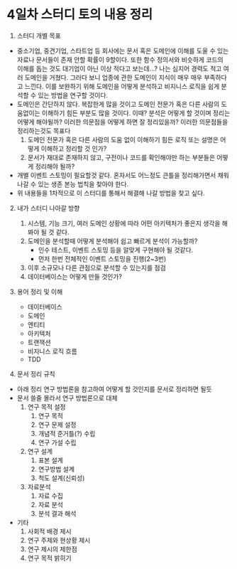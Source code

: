 # 4일차 스터디 토의 내용 정리

1. 스터디 개별 목표
- 중소기업, 중견기업, 스타트업 등 회사에는 문서 혹은 도메인에 이해를 도울 수 있는 자료나 문서들이 존재 안할 확률이 9할이다. 또한 함수 정의서와 비슷하게 코드의 이해를 돕는 것도 대기업이 아닌 이상 적다고 보는데...? 나는 심지어 경력도 적고 여러 도메인을 거쳤다. 그러다 보니 업종에 관한 도메인이 지식이 매우 매우 부족하다고 느낀다. 이를 보완하기 위해 도메인을 어떻게 분석하고 비지니스 로직을 쉽게 분석할 수 있는 방법을 연구할 것이다.
- 도메인은 간단하지 않다. 복잡한게 많을 것이고 도메인 전문가 혹은 다른 사람의 도움없이는 이해하기 힘든 부분도 많을 것이다. 이때? 분석은 어떻게 할 것이며 정리는 어떻게 해야될까? 이러한 의문점을 어떻게 하면 잘 정리있을까? 이러한 의문점들을 정리하는것도 목표다
    1. 도메인 전문가 혹은 다른 사람의 도움 없이 이해하기 힘든 로직 또는 설명은 어떻게 이해하고 정리할 것 인가?
    2. 문서가 재대로 존재하지 않고, 구전이나 코드를 확인해야만 하는 부분들은 어떻게 정리해야 될까?
- 개별 이벤트 스토밍이 필요할것 같다. 혼자서도 어느정도 큰틀을 정리해가면서 채워나갈 수 있는 생존 본능 법칙을 찾아야 한다.
- 위 내용들을 1차적으로 이 스터디를 통해서 해결해 나갈 방법을 찾고 싶다.

2. 내가 스터디 나아갈 방향
    1. 시스템, 기능 크기, 여러 도메인 상황에 따라 어떤 아키텍처가 좋은지 생각을 해봐야 될 것 같다.
    2. 도메인을 분석할때 어떻게 분석해야 쉽고 빠르게 분석이 가능할까?
        - 인수 테스트, 이벤트 스토밍 등을 알맞게 구현해야 될 것같다.
        - 먼저 한번 전체적인 이벤트 스토밍을 진행(2~3번)
    3. 이후 소규모나 다른 관점으로 분석할 수 있는지를 점검
    4. 데이터베이스는 어떻게 만들 것인가?
    
3. 용어 정리 및 이해
    - 데이터베이스
    - 도메인
    - 엔티티
    - 아키텍처
    - 트랜잭션
    - 비지니스 로직 흐름
    - TDD
    
4. 문서 정리 규칙
- 아래 정리 연구 방법론을 참고하여 어떻게 할 것인지를 문서로 정리하면 될듯
- 문서 쓸줄 몰라서 연구 방법론으로 대체
    1. 연구 목적 설정
        1. 연구 목적
        2. 연구 문제 설정
        3. 개념적 준거틀(?) 수립
        4. 연구 가설 수립
    2. 연구 설계
        1. 표본 설계
        2. 연구방법 설계
        3. 척도 설계(신뢰성)
    3. 자료분석
        1. 자료 수집
        2. 자료 분석
        3. 분석 결과 해석
- 기타
    1. 사회적 배경 제시
    2. 연구 주제와 현상황 제시
    3. 연구 제시의 제한점
    4. 연구 목적 밝히기